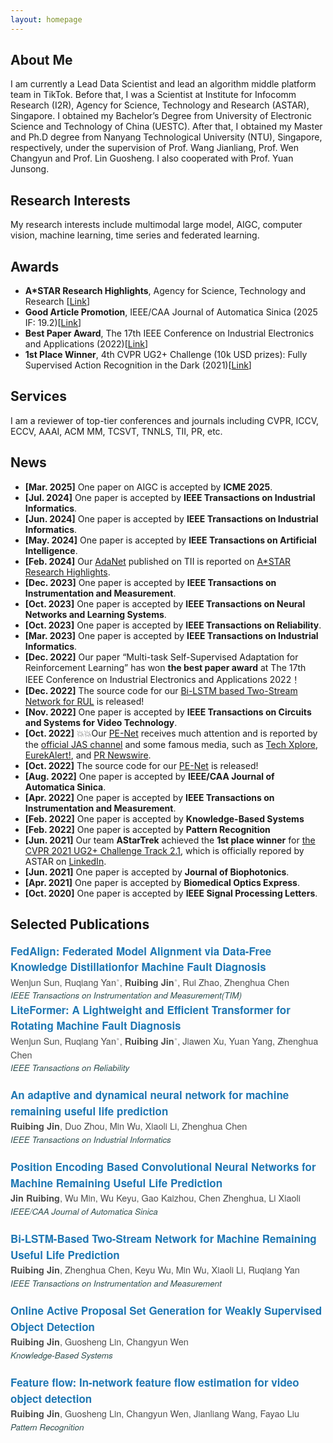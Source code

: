 ```yaml
---
layout: homepage
---
```


## About Me
I am currently a Lead Data Scientist and lead an algorithm middle platform team in TikTok. Before that, I was a Scientist at Institute for Infocomm Research (I2R), Agency for Science, Technology and Research (ASTAR), Singapore. I obtained my Bachelor’s Degree from University of Electronic Science and Technology of China (UESTC). After that, I obtained my Master and Ph.D degree from Nanyang Technological University (NTU), Singapore, respectively, under the supervision of Prof. Wang Jianliang, Prof. Wen Changyun and Prof. Lin Guosheng. I also cooperated with Prof. Yuan Junsong.

## Research Interests
My research interests include multimodal large model, AIGC, computer vision, machine learning, time series and federated learning.

## Awards
- **A*STAR Research Highlights**, Agency for Science, Technology and Research \[[Link](https://research.a-star.edu.sg/articles/highlights/seamless-operations-with-machine-health-checks/)\]
- **Good Article Promotion**, IEEE/CAA Journal of Automatica Sinica (2025 IF: 19.2)\[[Link](https://mp.weixin.qq.com/s/Mua13qe4LJqt1AwZ2XHFYQ)\] 
- **Best Paper Award**, The 17th IEEE Conference on Industrial Electronics and Applications (2022)\[[Link](https://www.ieeeiciea.org/2022/)\]
- **1st Place Winner**, 4th CVPR UG2+ Challenge (10k USD prizes): Fully Supervised Action Recognition in the Dark (2021)\[[Link](http://cvpr2022.ug2challenge.org/program21/leaderboard21_t2.html)\]

## Services
I am a reviewer of top-tier conferences and journals including CVPR, ICCV, ECCV, AAAI, ACM MM, TCSVT, TNNLS, TII, PR, etc.

## News
<div class="news-section">
<ul>
  <li><strong>[Mar. 2025]</strong> One paper on AIGC is accepted by <strong>ICME 2025</strong>.</li> 
  <li><strong>[Jul. 2024]</strong> One paper is accepted by <strong>IEEE Transactions on Industrial Informatics</strong>.</li> 
  <li><strong>[Jun. 2024]</strong> One paper is accepted by <strong>IEEE Transactions on Industrial Informatics</strong>.</li> 
  <li><strong>[May. 2024]</strong> One paper is accepted by <strong>IEEE Transactions on Artificial Intelligence</strong>.</li> 
  <li><strong>[Feb. 2024]</strong> Our <a href="https://ieeexplore.ieee.org/abstract/document/10065450">AdaNet</a> published on TII is reported on <a href="https://research.a-star.edu.sg/articles/highlights/seamless-operations-with-machine-health-checks/">A*STAR Research Highlights</a>.</li> 
  <li><strong>[Dec. 2023]</strong> One paper is accepted by <strong>IEEE Transactions on Instrumentation and Measurement</strong>.</li> 
  <li><strong>[Oct. 2023]</strong> One paper is accepted by <strong>IEEE Transactions on Neural Networks and Learning Systems</strong>.</li> 
  <li><strong>[Oct. 2023]</strong> One paper is accepted by <strong>IEEE Transactions on Reliability</strong>.</li> 
  <li><strong>[Mar. 2023]</strong> One paper is accepted by <strong>IEEE Transactions on Industrial Informatics</strong>.</li> 
  <li><strong>[Dec. 2022]</strong> Our paper “Multi-task Self-Supervised Adaptation for Reinforcement Learning” has won <strong>the best paper award</strong> at The 17th IEEE Conference on Industrial Electronics and Applications 2022！</li> 
  <li><strong>[Dec. 2022]</strong> The source code for our <a href="https://github.com/ruibing-jin/Bi_LSTM_TS">Bi-LSTM based Two-Stream Network for RUL</a> is released!</li> 
  <li><strong>[Nov. 2022]</strong> One paper is accepted by <strong>IEEE Transactions on Circuits and Systems for Video Technology</strong>.</li> 
  <li><strong>[Oct. 2022]</strong> 💥💥Our <a href="https://ieeexplore.ieee.org/document/9849459">PE-Net</a> receives much attention and is reported by the <a href="https://mp.weixin.qq.com/s/Mua13qe4LJqt1AwZ2XHFYQ">official JAS channel</a> and some famous media, such as <a href="https://techxplore.com/news/2022-10-convolutional-neural-network-framework-life.amp">Tech Xplore</a>, <a href="https://www.eurekalert.org/news-releases/968147">EurekAlert!</a>, and <a href="https://www.prnewswire.com/news-releases/new-study-in-ieeecaa-journal-of-automatica-sinica-describes-convolutional-neural-network-framework-to-predict-remaining-useful-life-in-machines-301654980.html">PR Newswire</a>.</li> 
  <li><strong>[Oct. 2022]</strong> The source code for our <a href="https://github.com/ruibing-jin/PE-Net">PE-Net</a> is released!</li> 
  <li><strong>[Aug. 2022]</strong> One paper is accepted by <strong>IEEE/CAA Journal of Automatica Sinica</strong>.</li> 
  <li><strong>[Apr. 2022]</strong> One paper is accepted by <strong>IEEE Transactions on Instrumentation and Measurement</strong>.</li> 
  <li><strong>[Feb. 2022]</strong> One paper is accepted by <strong>Knowledge-Based Systems</strong></li> 
  <li><strong>[Feb. 2022]</strong> One paper is accepted by <strong>Pattern Recognition</strong></li> 
  <li><strong>[Jun. 2021]</strong> Our team <strong>AStarTrek</strong> achieved the <strong>1st place winner</strong> for <a href="http://cvpr2022.ug2challenge.org/program21/leaderboard21_t2.html">the CVPR 2021 UG2+ Challenge Track 2.1</a>, which is officially repored by ASTAR on <a href="https://www.linkedin.com/feed/update/urn:li:activity:6805305218507657216/">LinkedIn</a>.</li> 
  <li><strong>[Jun. 2021]</strong> One paper is accepted by <strong>Journal of Biophotonics</strong>.</li> 
  <li><strong>[Apr. 2021]</strong> One paper is accepted by <strong>Biomedical Optics Express</strong>.</li> 
  <li><strong>[Oct. 2020]</strong> One paper is accepted by <strong>IEEE Signal Processing Letters</strong>.</li> 
</ul>
</div>

## Selected Publications

<div class="paper" style="font-family:'Helvetica Neue',Helvetica,Arial,sans-serif; line-height:1.5; margin-bottom:16px;">
  <p style="margin:0; font-size:17px; font-weight:600; color:#2c3e50;">
    <span style="color:#1f78b4;">FedAlign: Federated Model Alignment via Data-Free Knowledge Distillationfor Machine Fault Diagnosis </span> 
  </p>
  <p style="margin:0; font-size:14.5px; color:#4d4d4d;">
    Wenjun Sun, 
    Ruqiang Yan<span style="color:#aaa;">*</span>, 
    <strong>Ruibing Jin</strong><span style="color:#aaa;">*</span>, 
    Rui Zhao, Zhenghua Chen
  </p>
  <p style="margin:0; font-size:13.5px; color:#2f4f4f;">
    <em>IEEE Transactions on Instrumentation and Measurement(TIM)</em>
  </p>

<p style="margin:0; font-size:17px; font-weight:600; color:#2c3e50;">
    <span style="color:#1f78b4;">LiteFormer: A Lightweight and Efficient Transformer for Rotating Machine Fault Diagnosis</span>
  </p>
  <p style="margin:0; font-size:14.5px; color:#4d4d4d;">
    Wenjun Sun, 
    Ruqiang Yan<span style="color:#aaa;">*</span>, 
    <strong>Ruibing Jin</strong><span style="color:#aaa;">*</span>, 
    Jiawen Xu, Yuan Yang, Zhenghua Chen
  </p>
  <p style="margin:0; font-size:13.5px; color:#2f4f4f;">
    <em>IEEE Transactions on Reliability</em>
  </p>

  <br>

  <p style="margin:0; font-size:17px; font-weight:600; color:#2c3e50;">
    <span style="color:#1f78b4;">An adaptive and dynamical neural network for machine remaining useful life prediction</span>
  </p>
  <p style="margin:0; font-size:14.5px; color:#4d4d4d;">
    <strong>Ruibing Jin</strong>, 
    Duo Zhou, Min Wu, Xiaoli Li, Zhenghua Chen
  </p>
  <p style="margin:0; font-size:13.5px; color:#2f4f4f;">
    <em>IEEE Transactions on Industrial Informatics</em>
  </p>

  <br>

  <p style="margin:0; font-size:17px; font-weight:600; color:#2c3e50;">
    <span style="color:#1f78b4;">Position Encoding Based Convolutional Neural Networks for Machine Remaining Useful Life Prediction</span>
  </p>
  <p style="margin:0; font-size:14.5px; color:#4d4d4d;">
    <strong>Jin Ruibing</strong>, 
    Wu Min, Wu Keyu, Gao Kaizhou, Chen Zhenghua, Li Xiaoli
  </p>
  <p style="margin:0; font-size:13.5px; color:#2f4f4f;">
    <em>IEEE/CAA Journal of Automatica Sinica</em>
  </p>

  <br>

  <p style="margin:0; font-size:17px; font-weight:600; color:#2c3e50;">
    <span style="color:#1f78b4;">Bi-LSTM-Based Two-Stream Network for Machine Remaining Useful Life Prediction</span>
  </p>
  <p style="margin:0; font-size:14.5px; color:#4d4d4d;">
    <strong>Ruibing Jin</strong>, 
    Zhenghua Chen, Keyu Wu, Min Wu, Xiaoli Li, Ruqiang Yan
  </p>
  <p style="margin:0; font-size:13.5px; color:#2f4f4f;">
    <em>IEEE Transactions on Instrumentation and Measurement</em>
  </p>

  <br>

  <p style="margin:0; font-size:17px; font-weight:600; color:#2c3e50;">
    <span style="color:#1f78b4;">Online Active Proposal Set Generation for Weakly Supervised Object Detection</span>
  </p>
  <p style="margin:0; font-size:14.5px; color:#4d4d4d;">
    <strong>Ruibing Jin</strong>, 
    Guosheng Lin, Changyun Wen
  </p>
  <p style="margin:0; font-size:13.5px; color:#2f4f4f;">
    <em>Knowledge-Based Systems</em>
  </p>

  <br>

  <p style="margin:0; font-size:17px; font-weight:600; color:#2c3e50;">
    <span style="color:#1f78b4;">Feature flow: In-network feature flow estimation for video object detection</span>
  </p>
  <p style="margin:0; font-size:14.5px; color:#4d4d4d;">
    <strong>Ruibing Jin</strong>, 
    Guosheng Lin, Changyun Wen, Jianliang Wang, Fayao Liu
  </p>
  <p style="margin:0; font-size:13.5px; color:#2f4f4f;">
    <em>Pattern Recognition</em>
  </p>

</div>
